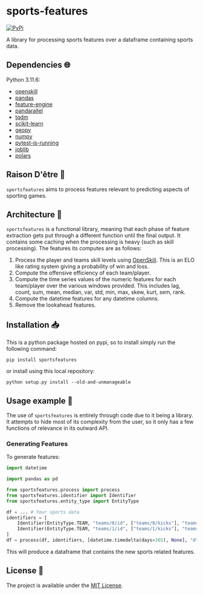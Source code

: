 # sports-features

<a href="https://pypi.org/project/sportsfeatures/">
    <img alt="PyPi" src="https://img.shields.io/pypi/v/sportsfeatures">
</a>

A library for processing sports features over a dataframe containing sports data.

## Dependencies :globe_with_meridians:

Python 3.11.6:

- [openskill](https://openskill.me/en/latest/index.html)
- [pandas](https://pandas.pydata.org/)
- [feature-engine](https://feature-engine.trainindata.com/en/latest/)
- [pandarallel](https://nalepae.github.io/pandarallel/)
- [tqdm](https://github.com/tqdm/tqdm)
- [scikit-learn](https://scikit-learn.org/)
- [geopy](https://geopy.readthedocs.io/en/stable/)
- [numpy](https://numpy.org/)
- [pytest-is-running](https://github.com/adamchainz/pytest-is-running)
- [joblib](https://joblib.readthedocs.io/en/stable/)
- [polars](https://pola.rs/)

## Raison D'être :thought_balloon:

`sportsfeatures` aims to process features relevant to predicting aspects of sporting games.

## Architecture :triangular_ruler:

`sportsfeatures` is a functional library, meaning that each phase of feature extraction gets put through a different function until the final output. It contains some caching when the processing is heavy (such as skill processing). The features its computes are as follows:

1. Process the player and teams skill levels using [OpenSkill](https://openskill.me/en/latest/index.html). This is an ELO like rating system giving a probability of win and loss.
2. Compute the offensive efficiency of each team/player.
3. Compute the time series values of the numeric features for each team/player over the various windows provided. This includes lag, count, sum, mean, median, var, std, min, max, skew, kurt, sem, rank.
4. Compute the datetime features for any datetime columns.
5. Remove the lookahead features.

## Installation :inbox_tray:

This is a python package hosted on pypi, so to install simply run the following command:

`pip install sportsfeatures`

or install using this local repository:

`python setup.py install --old-and-unmanageable`

## Usage example :eyes:

The use of `sportsfeatures` is entirely through code due to it being a library. It attempts to hide most of its complexity from the user, so it only has a few functions of relevance in its outward API.

### Generating Features

To generate features:

```python
import datetime

import pandas as pd

from sportsfeatures.process import process
from sportsfeatures.identifier import Identifier
from sportsfeatures.entity_type import EntityType

df = ... # Your sports data
identifiers = [
    Identifier(EntityType.TEAM, "teams/0/id", ["teams/0/kicks"], "teams/0"),
    Identifier(EntityType.TEAM, "teams/1/id", ["teams/1/kicks"], "teams/1"),
]
df = process(df, identifiers, [datetime.timedelta(days=365), None], "dt")
```

This will produce a dataframe that contains the new sports related features.

## License :memo:

The project is available under the [MIT License](LICENSE).
